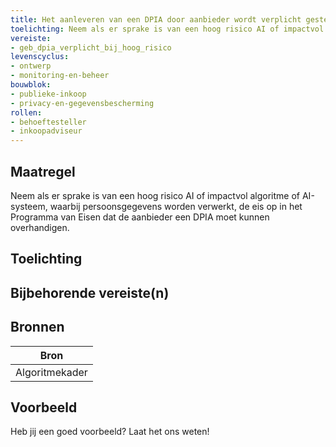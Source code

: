 ```yaml
---
title: Het aanleveren van een DPIA door aanbieder wordt verplicht gesteld in het Programma van Eisen, als persoonsgegevens worden verwerkt 
toelichting: Neem als er sprake is van een hoog risico AI of impactvol algoritme of AI-systeem, waarbij persoonsgegevens worden verwerkt, de eis op in het Programma van Eisen dat de aanbieder een DPIA moet kunnen overhandigen. 
vereiste:
- geb_dpia_verplicht_bij_hoog_risico
levenscyclus:
- ontwerp
- monitoring-en-beheer
bouwblok:
- publieke-inkoop
- privacy-en-gegevensbescherming
rollen:
- behoeftesteller
- inkoopadviseur
---
```


<!-- tags -->
## Maatregel

Neem als er sprake is van een hoog risico AI of impactvol algoritme of AI-systeem, waarbij persoonsgegevens worden verwerkt, de eis op in het Programma van Eisen dat de aanbieder een DPIA moet kunnen overhandigen.


## Toelichting



## Bijbehorende vereiste(n)

<!-- list_vereisten_on_maatregelen_page -->

## Bronnen

| Bron                        |
|-----------------------------|
|Algoritmekader|

## Voorbeeld

Heb jij een goed voorbeeld? Laat het ons weten!


